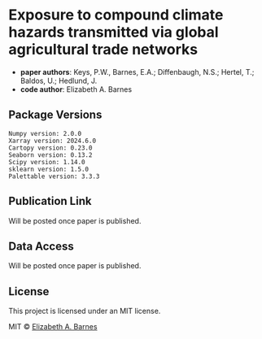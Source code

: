 # Exposure to compound climate hazards transmitted via global agricultural trade networks
* __paper authors__: Keys, P.W., Barnes, E.A.; Diffenbaugh, N.S.; Hertel, T.; Baldos, U.; Hedlund, J.
* __code author__: Elizabeth A. Barnes

## Package Versions

```Matplotlib version: 3.8.4
Numpy version: 2.0.0
Xarray version: 2024.6.0
Cartopy version: 0.23.0
Seaborn version: 0.13.2
Scipy version: 1.14.0
sklearn version: 1.5.0
Palettable version: 3.3.3
```

## Publication Link
Will be posted once paper is published.

## Data Access
Will be posted once paper is published.

## License
This project is licensed under an MIT license.

MIT © [Elizabeth A. Barnes](https://github.com/eabarnes1010)